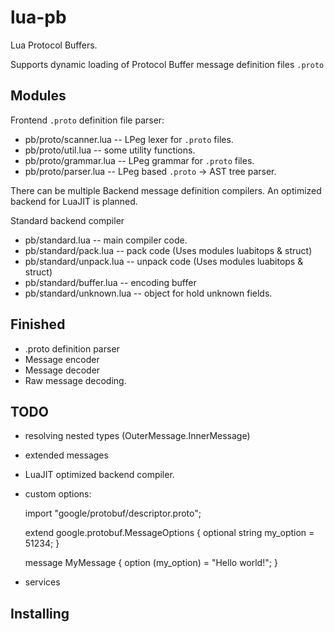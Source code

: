 lua-pb
=======

Lua Protocol Buffers.

Supports dynamic loading of Protocol Buffer message definition files `.proto`

Modules
-------

Frontend `.proto` definition file parser:

* pb/proto/scanner.lua -- LPeg lexer for `.proto` files.
* pb/proto/util.lua    -- some utility functions.
* pb/proto/grammar.lua -- LPeg grammar for `.proto` files.
* pb/proto/parser.lua  -- LPeg based `.proto` -> AST tree parser.

There can be multiple Backend message definition compilers.  An optimized backend for LuaJIT
is planned.

Standard backend compiler

* pb/standard.lua         -- main compiler code.
* pb/standard/pack.lua    -- pack code (Uses modules luabitops & struct)
* pb/standard/unpack.lua  -- unpack code (Uses modules luabitops & struct)
* pb/standard/buffer.lua  -- encoding buffer
* pb/standard/unknown.lua -- object for hold unknown fields.

Finished
--------
* .proto definition parser
* Message encoder
* Message decoder
* Raw message decoding.

TODO
----

* resolving nested types (OuterMessage.InnerMessage)
* extended messages
* LuaJIT optimized backend compiler.
* custom options:

	import "google/protobuf/descriptor.proto";
	
	extend google.protobuf.MessageOptions {
	  optional string my_option = 51234;
	}
	
	message MyMessage {
	  option (my_option) = "Hello world!";
	}

* services

Installing
----------

